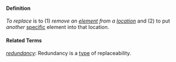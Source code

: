#### Definition

*To replace* is to (1) *remove an [element](https://github.com/gcassel/Modular-Organization-Terminology/blob/master/terms/element.md) from a [location](https://github.com/gcassel/Modular-Organization-Terminology/blob/master/terms/locate.md)* and (2) to put *another* [specific](https://github.com/gcassel/Modular-Organization-Terminology/blob/master/terms/specific.md) element into that location.

#### Related Terms

*[redundancy](https://github.com/gcassel/Modular-Organization-Terminology/blob/master/terms/redundancy.md)*: Redundancy is a [type](https://github.com/gcassel/Modular-Organization-Terminology/blob/master/terms/type.md) of replaceability.
